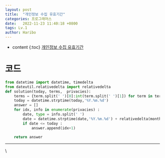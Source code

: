 ```yaml
---
layout: post
title:  "개인정보 수집 유효기간"
categories: 프로그래머스
date:   2022-11-23 11:40:18 +0800
tags: Lv.1
author: Haribo
---
```


* content
{:toc}
[개인정보 수집 유효기간](https://school.programmers.co.kr/learn/courses/30/lessons/150370)

# 코드

```python
from datetime import datetime, timedelta
from dateutil.relativedelta import relativedelta
def solution(today,	terms,	privacies):
    terms = {term.split(' ')[0]:int(term.split(' ')[1]) for term in terms}
    today = datetime.strptime(today,'%Y.%m.%d')
    answer = []
    for idx, info in enumerate(privacies) :
        date, type = info.split(' ')
        date = datetime.strptime(date,'%Y.%m.%d') + relativedelta(months=+terms[type])
        if date <= today :
            answer.append(idx+1)

    return answer
```

---







\
